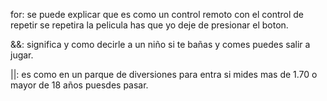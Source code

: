 for: se puede explicar que es como un control remoto con el control de repetir se repetira la pelicula has que yo deje de presionar el boton.

&&: significa y como decirle a un niño si te bañas y comes puedes salir a jugar.

||: es como en un parque de diversiones para entra si mides mas de 1.70 o mayor de 18 años puesdes pasar.
